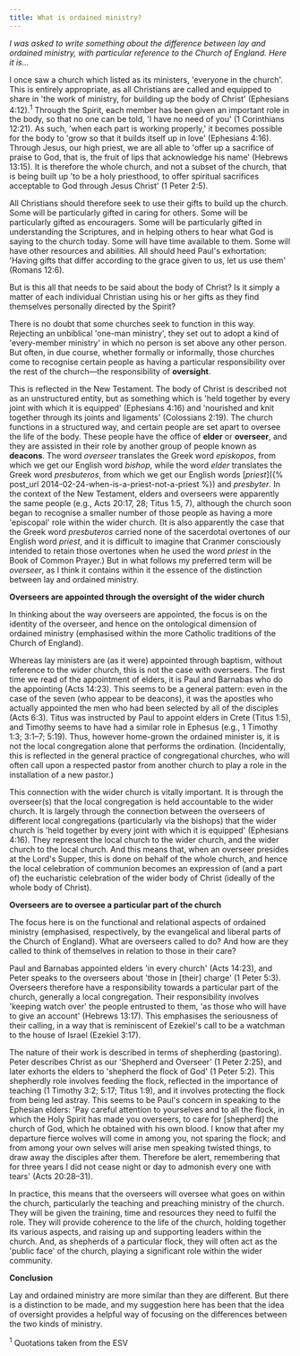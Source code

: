 ```yaml
---
title: What is ordained ministry?
---
```

_I was asked to write something about the difference between lay and ordained ministry, with particular reference to the Church of England. Here it is..._

I once saw a church which listed as its ministers, 'everyone in the church'. This is entirely appropriate, as all Christians are called and equipped to share in 'the work of ministry, for building up the body of Christ' (Ephesians 4:12).<sup>1</sup> Through the Spirit, each member has been given an important role in the body, so that no one can be told, 'I have no need of you' (1 Corinthians 12:21). As such, 'when each part is working properly,' it becomes possible for the body to 'grow so that it builds itself up in love' (Ephesians 4:16). Through Jesus, our high priest, we are all able to 'offer up a sacrifice of praise to God, that is, the fruit of lips that acknowledge his name' (Hebrews 13:15). It is therefore the whole church, and not a subset of the church, that is being built up 'to be a holy priesthood, to offer spiritual sacrifices acceptable to God through Jesus Christ' (1 Peter 2:5).

All Christians should therefore seek to use their gifts to build up the church. Some will be particularly gifted in caring for others. Some will be particularly gifted as encouragers. Some will be particularly gifted in understanding the Scriptures, and in helping others to hear what God is saying to the church today. Some will have time available to them. Some will have other resources and abilities. All should heed Paul's exhortation: 'Having gifts that differ according to the grace given to us, let us use them' (Romans 12:6).

But is this all that needs to be said about the body of Christ? Is it simply a matter of each individual Christian using his or her gifts as they find themselves personally directed by the Spirit?

There is no doubt that some churches seek to function in this way. Rejecting an unbiblical 'one-man ministry', they set out to adopt a kind of 'every-member ministry' in which no person is set above any other person. But often, in due course, whether formally or informally, those churches come to recognise certain people as having a particular responsibility over the rest of the church—the responsibility of **oversight**.

This is reflected in the New Testament. The body of Christ is described not as an unstructured entity, but as something which is 'held together by every joint with which it is equipped' (Ephesians 4:16) and 'nourished and knit together through its joints and ligaments' (Colossians 2:19). The church functions in a structured way, and certain people are set apart to oversee the life of the body. These people have the office of **elder** or **overseer**, and they are assisted in their role by another group of people known as **deacons**. The word _overseer_ translates the Greek word _episkopos_, from which we get our English word _bishop_, while the word _elder_ translates the Greek word _presbuteros_, from which we get our English words [_priest_]({% post_url 2014-02-24-when-is-a-priest-not-a-priest %}) and _presbyter_. In the context of the New Testament, elders and overseers were apparently the same people (e.g., Acts 20:17, 28; Titus 1:5, 7), although the church soon began to recognise a smaller number of those people as having a more 'episcopal' role within the wider church. (It is also apparently the case that the Greek word _presbuteros_ carried none of the sacerdotal overtones of our English word _priest_, and it is difficult to imagine that Cranmer consciously intended to retain those overtones when he used the word _priest_ in the Book of Common Prayer.) But in what follows my preferred term will be _overseer_, as I think it contains within it the essence of the distinction between lay and ordained ministry.

<!--more-->

**Overseers are appointed through the oversight of the wider church**

In thinking about the way overseers are appointed, the focus is on the identity of the overseer, and hence on the ontological dimension of ordained ministry (emphasised within the more Catholic traditions of the Church of England).

Whereas lay ministers are (as it were) appointed through baptism, without reference to the wider church, this is not the case with overseers. The first time we read of the appointment of elders, it is Paul and Barnabas who do the appointing (Acts 14:23). This seems to be a general pattern: even in the case of the seven (who appear to be deacons), it was the apostles who actually appointed the men who had been selected by all of the disciples (Acts 6:3). Titus was instructed by Paul to appoint elders in Crete (Titus 1:5), and Timothy seems to have had a similar role in Ephesus (e.g., 1 Timothy 1:3; 3:1–7; 5:19). Thus, however home-grown the ordained minister is, it is not the local congregation alone that performs the ordination. (Incidentally, this is reflected in the general practice of congregational churches, who will often call upon a respected pastor from another church to play a role in the installation of a new pastor.)

This connection with the wider church is vitally important. It is through the overseer(s) that the local congregation is held accountable to the wider church. It is largely through the connection between the overseers of different local congregations (particularly via the bishops) that the wider church is 'held together by every joint with which it is equipped' (Ephesians 4:16). They represent the local church to the wider church, and the wider church to the local church. And this means that, when an overseer presides at the Lord's Supper, this is done on behalf of the whole church, and hence the local celebration of communion becomes an expression of (and a part of) the eucharistic celebration of the wider body of Christ (ideally of the whole body of Christ).

**Overseers are to oversee a particular part of the church**

The focus here is on the functional and relational aspects of ordained ministry (emphasised, respectively, by the evangelical and liberal parts of the Church of England). What are overseers called to do? And how are they called to think of themselves in relation to those in their care?

Paul and Barnabas appointed elders 'in every church' (Acts 14:23), and Peter speaks to the overseers about 'those in [their] charge' (1 Peter 5:3). Overseers therefore have a responsibility towards a particular part of the church, generally a local congregation. Their responsibility involves 'keeping watch over' the people entrusted to them, 'as those who will have to give an account' (Hebrews 13:17). This emphasises the seriousness of their calling, in a way that is reminiscent of Ezekiel's call to be a watchman to the house of Israel (Ezekiel 3:17).

The nature of their work is described in terms of shepherding (pastoring). Peter describes Christ as our 'Shepherd and Overseer' (1 Peter 2:25), and later exhorts the elders to 'shepherd the flock of God' (1 Peter 5:2). This shepherdly role involves feeding the flock, reflected in the importance of teaching (1 Timothy 3:2; 5:17; Titus 1:9), and it involves protecting the flock from being led astray. This seems to be Paul's concern in speaking to the Ephesian elders: 'Pay careful attention to yourselves and to all the flock, in which the Holy Spirit has made you overseers, to care for [shepherd] the church of God, which he obtained with his own blood. I know that after my departure fierce wolves will come in among you, not sparing the flock; and from among your own selves will arise men speaking twisted things, to draw away the disciples after them. Therefore be alert, remembering that for three years I did not cease night or day to admonish every one with tears' (Acts 20:28–31).

In practice, this means that the overseers will oversee what goes on within the church, particularly the teaching and preaching ministry of the church. They will be given the training, time and resources they need to fulfil the role. They will provide coherence to the life of the church, holding together its various aspects, and raising up and supporting leaders within the church. And, as shepherds of a particular flock, they will often act as the 'public face' of the church, playing a significant role within the wider community.

**Conclusion**

Lay and ordained ministry are more similar than they are different. But there is a distinction to be made, and my suggestion here has been that the idea of oversight provides a helpful way of focusing on the differences between the two kinds of ministry.

<sup>1</sup> Quotations taken from the ESV
